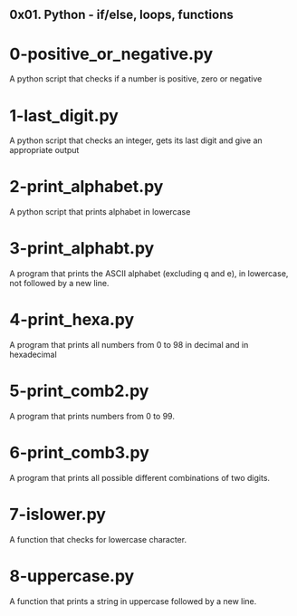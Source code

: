 ## 0x01. Python - if/else, loops, functions
# 0-positive_or_negative.py
A python script that checks if a number is positive, zero or negative
# 1-last_digit.py
A python script that checks an integer, gets its last digit and give an appropriate output
# 2-print_alphabet.py
A python script that prints alphabet in lowercase
# 3-print_alphabt.py
A program that prints the ASCII alphabet (excluding q and e), in lowercase, not followed by a new line.
# 4-print_hexa.py
A program that prints all numbers from 0 to 98 in decimal and in hexadecimal
# 5-print_comb2.py
A program that prints numbers from 0 to 99.
# 6-print_comb3.py
A program that prints all possible different combinations of two digits.
# 7-islower.py
A function that checks for lowercase character.
# 8-uppercase.py
A function that prints a string in uppercase followed by a new line.
